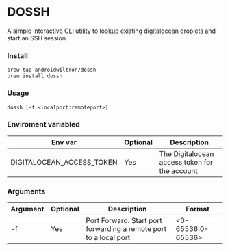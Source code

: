 # DOSSH

A simple interactive CLI utility to lookup existing digitalocean droplets and start an SSH session.

### Install

```shell
brew tap androidwiltron/dossh
brew install dossh
```

### Usage

```shell
dossh [-f <localport:remoteport>]
```

### Enviroment variabled

| Env var                   | Optional | Description                                   |
|---------------------------|----------|-----------------------------------------------|
| DIGITALOCEAN_ACCESS_TOKEN | Yes      | The Digitalocean access token for the account |

### Arguments

| Argument | Optional | Description                                                       | Format            |
|----------|----------|-------------------------------------------------------------------|-------------------|
| -f       | Yes      | Port Forward. Start port forwarding a remote port to a local port | <0-65536:0-65536> |


